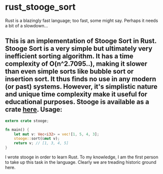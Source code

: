 # rust_stooge_sort
Rust is a blazingly fast language; too fast, some might say. Perhaps it needs a bit of a slowdown... 


This is an implementation of Stooge Sort in Rust. Stooge Sort is a very simple but ultimately very inefficient sorting algorithm. It has a time complexity of O(n^2.7095..), making it slower than even simple sorts like bubble sort or insertion sort. It thus finds no use in any modern (or past) systems. However, it's simplistic nature and unique time complexity make it useful for educational purposes. Stooge is available as a crate [here](https://crates.io/crates/stooge).
Usage:
------
```rust
extern crate stooge;

fn main() {
	let mut v: Vec<i32> = vec![1, 5, 4, 3];
	stooge::sort(&mut v);
	return v; // [1, 3, 4, 5]
}
```
I wrote stooge in order to learn Rust. To my knowledge, I am the first person to take up this task in the language. Clearly we are treading historic ground here.
